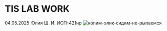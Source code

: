 # TIS LAB WORK
04.05.2025
Юлия Ш. И. ИСП-421ир
![копим-элик-сидим-не-рыпаемся](https://vk.com/im/convo/804405776?entrypoint=list_all&z=photo804405776_457241574%2Fmail804405776-13357)

